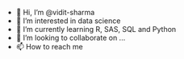 - 👋 Hi, I’m @vidit-sharma
- 👀 I’m interested in data science
- 🌱 I’m currently learning R, SAS, SQL and Python
- 💞️ I’m looking to collaborate on ...
- 📫 How to reach me 

<!---
vidit-sharma/vidit-sharma is a ✨ special ✨ repository because its `README.md` (this file) appears on your GitHub profile.
You can click the Preview link to take a look at your changes.
--->
